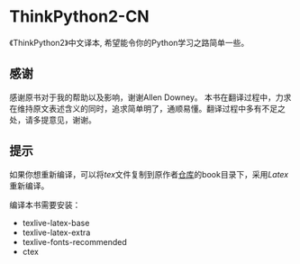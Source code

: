 # ThinkPython2-CN
《ThinkPython2》中文译本, 希望能令你的Python学习之路简单一些。

## 感谢

感谢原书对于我的帮助以及影响，谢谢Allen Downey。
本书在翻译过程中，力求在维持原文表述含义的同时，追求简单明了，通顺易懂。翻译过程中多有不足之处，请多提意见，谢谢。

## 提示

如果你想重新编译，可以将*tex*文件复制到原作者[仓库](https://github.com/AllenDowney/ThinkPython2)的book目录下，采用*Latex* 重新编译。

编译本书需要安装：
-  texlive-latex-base
-  texlive-latex-extra
-  texlive-fonts-recommended
-  ctex
